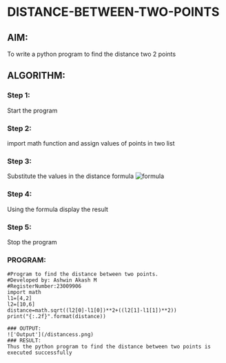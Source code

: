 # DISTANCE-BETWEEN-TWO-POINTS

## AIM:
To write a python program to find the distance two 2 points
## ALGORITHM:
### Step 1: 
Start the  program
### Step 2: 
import  math function and assign values of points in two list
### Step 3: 
Substitute the values in the distance formula  ![formula](/formula.JPG)
### Step 4: 
Using the formula display the result 
### Step 5: 
Stop the  program
### PROGRAM:
 `````` 
#Program to find the distance between two points.
#Developed by: Ashwin Akash M
#RegisterNumber:23009906
import math
l1=[4,2]
l2=[10,6]
distance=math.sqrt((l2[0]-l1[0])**2+((l2[1]-l1[1])**2))
print("{:.2f}".format(distance))

### OUTPUT:
!['Output'](/distancess.png)
### RESULT:
Thus the python program to find the distance between two points is executed successfully

